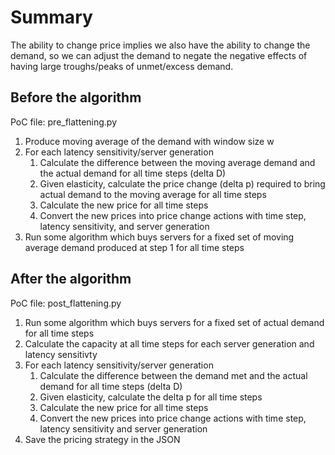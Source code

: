 # Summary

The ability to change price implies we also have the ability to change the demand, so we can adjust the demand to negate the negative effects of having large troughs/peaks of unmet/excess demand.

## Before the algorithm

PoC file: pre_flattening.py

1) Produce moving average of the demand with window size w
2) For each latency sensitivity/server generation
    1) Calculate the difference between the moving average demand and the actual demand for all time steps (delta D)
    2) Given elasticity, calculate the price change (delta p) required to bring actual demand to the moving average for all time steps
    3) Calculate the new price for all time steps
    4) Convert the new prices into price change actions with time step, latency sensitivity, and server generation
3) Run some algorithm which buys servers for a fixed set of moving average demand produced at step 1 for all time steps

## After the algorithm

PoC file: post_flattening.py

1) Run some algorithm which buys servers for a fixed set of actual demand for all time steps
2) Calculate the capacity at all time steps for each server generation and latency sensitivty
3) For each latency sensitivity/server generation
    1) Calculate the difference between the demand met and the actual demand for all time steps (delta D)
    2) Given elasticity, calculate the delta p for all time steps
    3) Calculate the new price for all time steps
    4) Convert the new prices into price change actions with time step, latency sensitivity and server generation
4) Save the pricing strategy in the JSON
